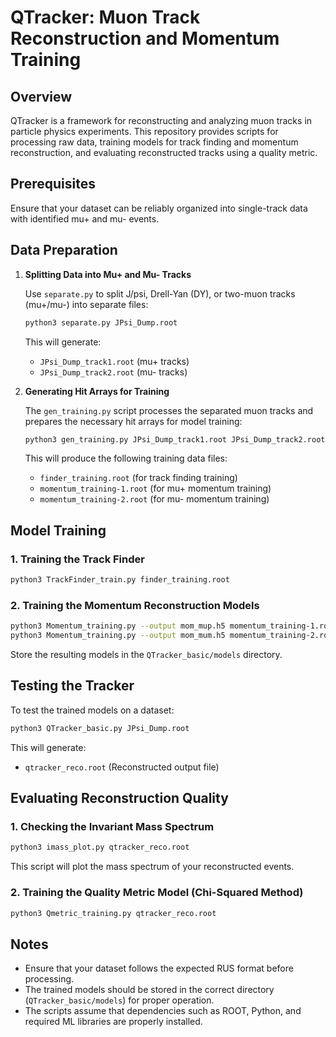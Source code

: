 # QTracker: Muon Track Reconstruction and Momentum Training

## Overview
QTracker is a framework for reconstructing and analyzing muon tracks in particle physics experiments. This repository provides scripts for processing raw data, training models for track finding and momentum reconstruction, and evaluating reconstructed tracks using a quality metric.

## Prerequisites
Ensure that your dataset can be reliably organized into single-track data with identified mu+ and mu- events.

## Data Preparation
1. **Splitting Data into Mu+ and Mu- Tracks**
   
   Use `separate.py` to split J/psi, Drell-Yan (DY), or two-muon tracks (mu+/mu-) into separate files:
   ```sh
   python3 separate.py JPsi_Dump.root
   ```
   This will generate:
   - `JPsi_Dump_track1.root` (mu+ tracks)
   - `JPsi_Dump_track2.root` (mu- tracks)

2. **Generating Hit Arrays for Training**
   
   The `gen_training.py` script processes the separated muon tracks and prepares the necessary hit arrays for model training:
   ```sh
   python3 gen_training.py JPsi_Dump_track1.root JPsi_Dump_track2.root
   ```
   This will produce the following training data files:
   - `finder_training.root` (for track finding training)
   - `momentum_training-1.root` (for mu+ momentum training)
   - `momentum_training-2.root` (for mu- momentum training)

## Model Training

### 1. Training the Track Finder
```sh
python3 TrackFinder_train.py finder_training.root
```

### 2. Training the Momentum Reconstruction Models
```sh
python3 Momentum_training.py --output mom_mup.h5 momentum_training-1.root
python3 Momentum_training.py --output mom_mum.h5 momentum_training-2.root
```

Store the resulting models in the `QTracker_basic/models` directory.

## Testing the Tracker
To test the trained models on a dataset:
```sh
python3 QTracker_basic.py JPsi_Dump.root
```
This will generate:
- `qtracker_reco.root` (Reconstructed output file)

## Evaluating Reconstruction Quality
### 1. Checking the Invariant Mass Spectrum
```sh
python3 imass_plot.py qtracker_reco.root
```
This script will plot the mass spectrum of your reconstructed events.

### 2. Training the Quality Metric Model (Chi-Squared Method)
```sh
python3 Qmetric_training.py qtracker_reco.root
```

## Notes
- Ensure that your dataset follows the expected RUS format before processing.
- The trained models should be stored in the correct directory (`QTracker_basic/models`) for proper operation.
- The scripts assume that dependencies such as ROOT, Python, and required ML libraries are properly installed.



